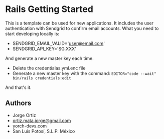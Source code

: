 # Rails Getting Started

This is a template can be used for new applications. It includes the user authentication with Sendgrid to confirm email accounts.
What you need to start developing locally is:

- SENDGRID_EMAIL_VALID='user@email.com'
- SENDGRID_API_KEY='SG.XXX'

And generate a new master key each time.

- Delete the credentialas.yml.enc file
- Generate a new master key with the command: `EDITOR="code --wait" bin/rails credentials:edit`

And that's it.

## Authors

- Jorge Ortiz
- ortiz.mata.jorge@gmail.com
- yorch-devs.com
- San Luis Potosí, S.L.P. México
